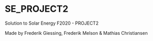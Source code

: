# SE_PROJECT2
Solution to Solar Energy F2020 - PROJECT2

Made by Frederik Giessing, Frederik Melson & Mathias Christiansen
